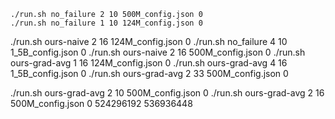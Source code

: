```
./run.sh no_failure 2 10 500M_config.json 0
./run.sh no_failure 1 10 124M_config.json 0
```
./run.sh ours-naive 2 16 124M_config.json 0
./run.sh no_failure 4 10 1_5B_config.json 0
./run.sh ours-naive 2 16 500M_config.json 0
./run.sh ours-grad-avg 1 16 124M_config.json 0
./run.sh ours-grad-avg 4 16 1_5B_config.json 0
./run.sh ours-grad-avg 2 33 500M_config.json 0

./run.sh ours-grad-avg 2 10 500M_config.json 0
./run.sh ours-grad-avg 2 16 500M_config.json 0
524296192
536936448
